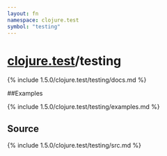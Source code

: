 ```yaml
---
layout: fn
namespace: clojure.test
symbol: "testing"
---
```


# [clojure.test](../)/testing

{% include 1.5.0/clojure.test/testing/docs.md %}

##Examples

{% include 1.5.0/clojure.test/testing/examples.md %}
## Source
{% include 1.5.0/clojure.test/testing/src.md %}

